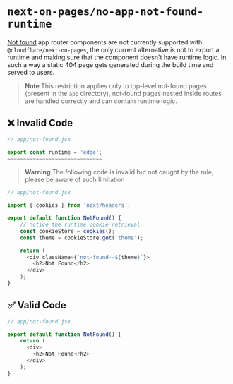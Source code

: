 # `next-on-pages/no-app-not-found-runtime`

[Not found](https://nextjs.org/docs/app/api-reference/file-conventions/not-found) app router components are not currently supported with `@cloudflare/next-on-pages`, the only current alternative is not to export a runtime and making sure that the component doesn't have runtime logic. In such a way a static 404 page gets generated during the build time and served to users.

> **Note**
> This restriction applies only to top-level not-found pages (present in the `app` directory), not-found pages
> nested inside routes are handled correctly and can contain runtime logic.

## ❌ Invalid Code

```js
// app/not-found.jsx

export const runtime = 'edge';
~~~~~~~~~~~~~~~~~~~~~~~~~~~~~~
```

> **Warning**
> The following code is invalid but not caught by the rule, please be aware of such limitation

```js
// app/not-found.jsx

import { cookies } from 'next/headers';

export default function NotFound() {
    // notice the runtime cookie retrieval
    const cookieStore = cookies();
    const theme = cookieStore.get('theme');

    return (
      <div className={`not-found--${theme}`}>
        <h2>Not Found</h2>
      </div>
    );
}
```

## ✅ Valid Code

```js
// app/not-found.jsx

export default function NotFound() {
    return (
      <div>
        <h2>Not Found</h2>
      </div>
    );
}
```
